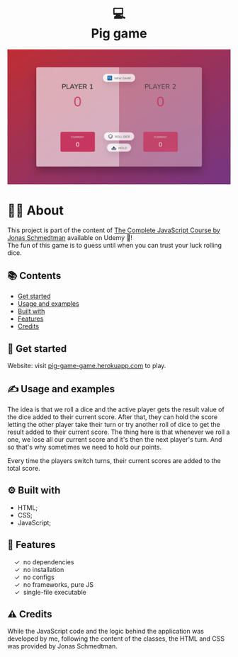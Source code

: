 <h1 align="center">
  💻<br>Pig game
</h1>


<p align="center">
  <img src="./img/1 screen.jpg" alt="Size Limit CLI" width="738">
</p>

# 👨‍💻 About

This project is part of the content of <a href="https://www.udemy.com/course/the-complete-javascript-course/" target="_blank">The Complete JavaScript Course by Jonas Schmedtman</a> available on Udemy 🔔! 
<br> The fun of this game is to guess until when you can trust your luck rolling dice.

## 📚 Contents

- [Get started](#-get-started)
- [Usage and examples](#-usage-and-examples)
- [Built with](#-built-with)
- [Features](#-features)
- [Credits](#-credits)

## 🚀 Get started

Website: visit [pig-game-game.herokuapp.com](https://pig-game-game.herokuapp.com/) to play.

## ✍️ Usage and examples

The idea is that we roll a dice and the active player gets the result value of the dice added to their current score. After that, they can hold the score letting the other player take their turn or try another roll of dice to get the result added to their current score. The thing here is that whenever we roll a one, we lose all our current score and it's then the next player's turn. And so that's why sometimes we need to hold our points.

Every time the players switch turns, their current scores are added to the total score.

## ⚙️ Built with

- HTML;
- CSS;
- JavaScript;

## 🌟 Features

&nbsp;&nbsp;&nbsp;&nbsp;&check;&nbsp;&nbsp;no dependencies<br>
&nbsp;&nbsp;&nbsp;&nbsp;&check;&nbsp;&nbsp;no installation<br>
&nbsp;&nbsp;&nbsp;&nbsp;&check;&nbsp;&nbsp;no configs<br>
&nbsp;&nbsp;&nbsp;&nbsp;&check;&nbsp;&nbsp;no frameworks, pure JS<br>
&nbsp;&nbsp;&nbsp;&nbsp;&check;&nbsp;&nbsp;single-file executable<br>

## ⚠️ Credits

While the JavaScript code and the logic behind the application was developed by me, following the content of the classes, the HTML and CSS was provided by Jonas Schmedtman.

